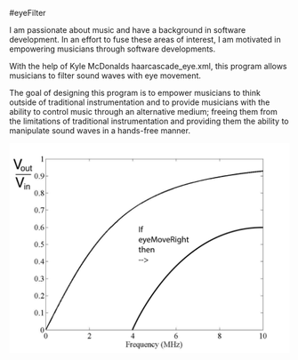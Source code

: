 #eyeFilter

I am passionate about music and have a background in software development. In an effort to fuse these areas of interest, I am motivated in empowering musicians through software developments.

With the help of Kyle McDonalds haarcascade_eye.xml, this program allows musicians to filter sound waves with eye movement.  

The goal of designing this program is to empower musicians to think outside of traditional instrumentation and to provide musicians with the ability to control music through an alternative medium; freeing them from the limitations of traditional instrumentation and providing them the ability to manipulate sound waves in a hands-free manner. 



![highpassres.png](https://github.com/Keldorado/eyeFilterWriteUp/blob/master/Assets/highpassres.png)
